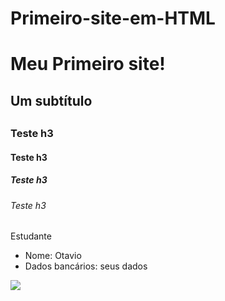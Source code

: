 # Primeiro-site-em-HTML
<html>
<head>
<meta charset="utf-8">
<title>Olá, mundo!</title>
</head>
<body>
<h1>Meu Primeiro site!</h1>
<h2>Um subtítulo<h2>
<h3>Teste h3</h3>
<h4>Teste h3</h4>
<h5>Teste h3</h5>
<h6>Teste h3</h6>

<section>
<div>
<p>Estudante
<ul>
<li>Nome: Otavio</li>
<li>Dados bancários: seus dados</li>
</ul>
<div>
<img src="Nova pasta\catioro.jpeg">
</div>
</section>
</body>
</html

